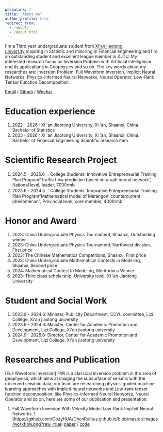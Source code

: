 ```yaml
---
permalink: /
title: "About me"
author_profile: true
redirect_from: 
  - /about/
  - /about.html
---
```


I'm a Third year undergraduate student from [Xi'an jiaotong university](https://www.xjtu.edu.cn/),majoring in Statistic and minoring in Financial engineering and I'm an outstanding student and excellent league member in XJTU. My interested research focus on Inversion Problem with Artificial Intelligence and its applications in Geophysics and so on. The key words about my researches are: Inversion Problem, Full Waveform Inversion, Implicit Neural Networks, Physics-informed Neural Networks, Neural Operator, Low-Rank Tensor Function Decomposition.

[Email](mailto:ruihua.chen@stu.xjtu.edu.cn) / [Github](https://github.com/CozyHUA) / [Wechat](../images/whchat.jpg)

Education experience
======
1. 2022 - 2026 : Xi 'an Jiaotong University, Xi 'an, Shaanxi, China. Bachelor of Statistics
2. 2023 - 2026 : Xi 'an Jiaotong University, Xi 'an, Shaanxi, China. Bachelor of Financial Engineering
Scientific research item

Scientific Research Project
======
1. 2024.5 - 2025.6 ：College Students' Innovative Entrepreneurial Training Plan Program“Traffic flow prediction based on graph neural network”, National level, leader, 7000rmb
2. 2023.6 - 2024.5 ：College Students' Innovative Entrepreneurial Training Plan Program“Mathematical model of Marangoni countercurrent phenomenon”, Provincial level, core member, 4000rmb

Honor and Award
======
1. 2023: China Undergraduate Physics Tournament, Shaanxi, Outstanding winner
2. 2023: China Undergraduate Physics Tournament, Northwest division, First price
3. 2023: The Chinese Mathematics Competitions, Shaanxi, First price
4. 2023: China Undergraduate Mathematical Contests in Modeling, Shaanxi, Second price
5. 2024: Mathematical Contest In Modeling, Meritorious Winner
6. 2023: Third class scholarship, University level, Xi 'an Jiaotong University

Student and Social Work
======
1. 2023.9 - 2024.6: Minister, Publicity Department, CCYL committee, Lizi College, Xi'an jiaotong university
2. 2023.9 - 2024.6: Minister, Center for Academic Promotion and Development, Lizi College, Xi'an jiaotong university
3. 2024.9 - 2025.6: Director, Center for Academic Promotion and Development, Lizi College, Xi'an jiaotong university

Researches and Publication
======
[Full Waveform Inversion] FWI is a classical inversion problem in the area of geophysics, which aims at imaging the subsurface of seismic with the observed seisimic data, our team are researching physics-guided machine learning approaches with implicit neural networks and Low-rank tensor function decomposition, like Physics-informed Neural Networks, Neural Operator and so on, here are some of our publication and presentation:
1. Full Waveform Inversion With Velocity Model Low-Rank Implicit Neural Networks.
!(https://github.com/CozyHUA/ChenRuihua.github.io/blob/master/images/workflow.png?raw=true)
[paper](mailto:ruihua.chen@stu.xjtu.edu.cn) / [code](https://github.com/CozyHUA) 

